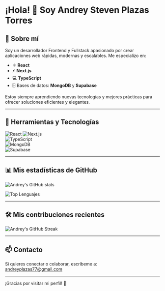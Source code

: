 # ¡Hola! 👋 Soy Andrey Steven Plazas Torres

## 🚀 Sobre mí
Soy un desarrollador Frontend y Fullstack apasionado por crear aplicaciones web rápidas, modernas y escalables. Me especializo en:

- ⚛️ **React**  
- ⚡ **Next.js**  
- 💻 **TypeScript**  
- 🗄️ Bases de datos: **MongoDB** y **Supabase**

Estoy siempre aprendiendo nuevas tecnologías y mejores prácticas para ofrecer soluciones eficientes y elegantes.

---

## 🔧 Herramientas y Tecnologías

![React](https://img.shields.io/badge/React-20232A?style=for-the-badge&logo=react&logoColor=61DAFB) 
![Next.js](https://img.shields.io/badge/Next.js-000000?style=for-the-badge&logo=nextdotjs&logoColor=white)  
![TypeScript](https://img.shields.io/badge/TypeScript-3178C6?style=for-the-badge&logo=typescript&logoColor=white)  
![MongoDB](https://img.shields.io/badge/MongoDB-47A248?style=for-the-badge&logo=mongodb&logoColor=white)  
![Supabase](https://img.shields.io/badge/Supabase-3ECF8E?style=for-the-badge&logo=supabase&logoColor=white)  

---

## 📊 Mis estadísticas de GitHub

![Andrey's GitHub stats](https://github-readme-stats.vercel.app/api?username=andreyplazas77&show_icons=true&theme=radical)

![Top Lenguajes](https://github-readme-stats.vercel.app/api/top-langs/?username=andreyplazas77&layout=compact&theme=radical)

---

## 🛠️ Mis contribuciones recientes

![Andrey's GitHub Streak](https://github-readme-streak-stats.herokuapp.com/?user=andreyplazas77&theme=radical)

---

## 📫 Contacto

Si quieres conectar o colaborar, escríbeme a:  
[andreyplazas77@gmail.com](mailto:andreyplazas77@gmail.com)

---

¡Gracias por visitar mi perfil! 🚀

